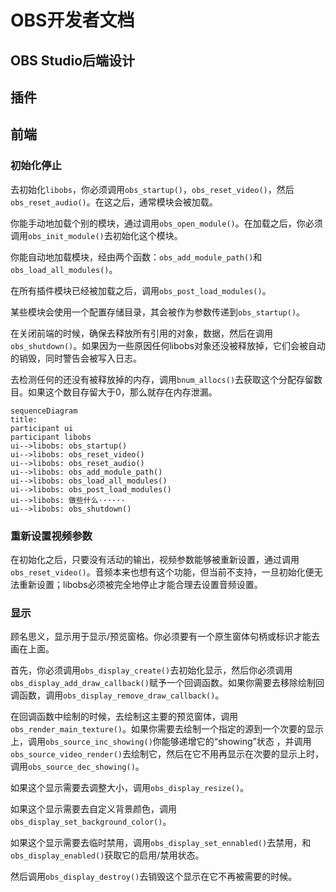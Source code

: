# OBS开发者文档

## OBS Studio后端设计

## 插件

## 前端

### 初始化停止

去初始化`libobs`，你必须调用`obs_startup()`，`obs_reset_video()`，然后`obs_reset_audio()`。在这之后，通常模块会被加载。

你能手动地加载个别的模块，通过调用`obs_open_module()`。在加载之后，你必须调用`obs_init_module()`去初始化这个模块。

你能自动地加载模块，经由两个函数：`obs_add_module_path()`和`obs_load_all_modules()`。

在所有插件模块已经被加载之后，调用`obs_post_load_modules()`。

某些模块会使用一个配置存储目录，其会被作为参数传递到`obs_startup()`。

在关闭前端的时候，确保去释放所有引用的对象，数据，然后在调用`obs_shutdown()`。如果因为一些原因任何libobs对象还没被释放掉，它们会被自动的销毁，同时警告会被写入日志。

去检测任何的还没有被释放掉的内存，调用`bnum_allocs()`去获取这个分配存留数目。如果这个数目存留大于0，那么就存在内存泄漏。

```mermaid
sequenceDiagram
title: 
participant ui
participant libobs
ui-->libobs: obs_startup()
ui-->libobs: obs_reset_video()
ui-->libobs: obs_reset_audio()
ui-->libobs: obs_add_module_path()
ui-->libobs: obs_load_all_modules()
ui-->libobs: obs_post_load_modules()
ui-->libobs: 做些什么······
ui-->libobs: obs_shutdown()
```

### 重新设置视频参数

在初始化之后，只要没有活动的输出，视频参数能够被重新设置，通过调用`obs_reset_video()`。音频本来也想有这个功能，但当前不支持，一旦初始化便无法重新设置；libobs必须被完全地停止才能合理去设置音频设置。

### 显示

顾名思义，显示用于显示/预览窗格。你必须要有一个原生窗体句柄或标识才能去画在上面。

首先，你必须调用`obs_display_create()`去初始化显示，然后你必须调用`obs_display_add_draw_callback()`赋予一个回调函数。如果你需要去移除绘制回调函数，调用`obs_display_remove_draw_callback()`。

在回调函数中绘制的时候，去绘制这主要的预览窗体，调用`obs_render_main_texture()`。如果你需要去绘制一个指定的源到一个次要的显示上，调用`obs_source_inc_showing()`你能够递增它的“showing”状态 ，并调用`obs_source_video_render()`去绘制它，然后在它不用再显示在次要的显示上时，调用`obs_source_dec_showing()`。

如果这个显示需要去调整大小，调用`obs_display_resize()`。

如果这个显示需要去自定义背景颜色，调用`obs_display_set_background_color()`。

如果这个显示需要去临时禁用，调用`obs_display_set_ennabled()`去禁用，和`obs_display_enabled()`获取它的启用/禁用状态。

然后调用`obs_display_destroy()`去销毁这个显示在它不再被需要的时候。
